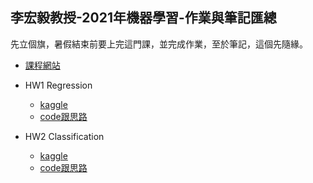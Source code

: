 李宏毅教授-2021年機器學習-作業與筆記匯總
---


先立個旗，暑假結束前要上完這門課，並完成作業，至於筆記，這個先隨緣。

- [課程網站](https://speech.ee.ntu.edu.tw/~hylee/ml/2021-spring.html)

- HW1 Regression
  - [kaggle](https://www.kaggle.com/c/ml2021spring-hw1)
  - [code跟思路](https://github.com/1am9trash/HUNG_YI_LEE_ML_2021/blob/main/hw/hw1/hw1_code.ipynb)

- HW2 Classification
  - [kaggle](https://www.kaggle.com/c/ml2021spring-hw2)
  - [code跟思路](https://github.com/1am9trash/HUNG_YI_LEE_ML_2021/blob/main/hw/hw2/hw2_code.ipynb)